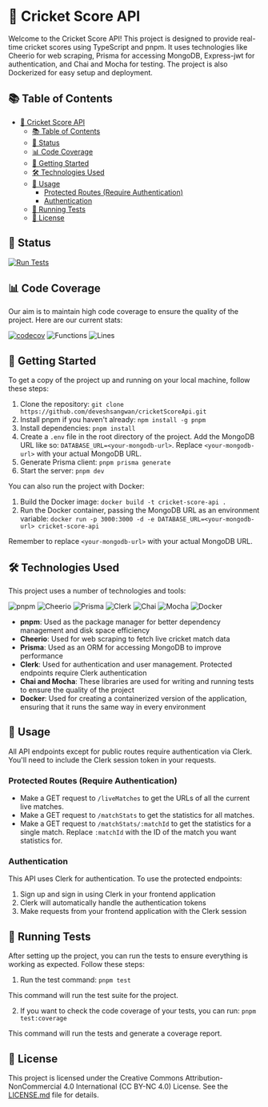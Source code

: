 # 🏏 Cricket Score API

Welcome to the Cricket Score API! This project is designed to provide real-time cricket scores using TypeScript and pnpm. It uses technologies like Cheerio for web scraping, Prisma for accessing MongoDB, Express-jwt for authentication, and Chai and Mocha for testing. The project is also Dockerized for easy setup and deployment.

## 📚 Table of Contents

- [🏏 Cricket Score API](#-cricket-score-api)
  - [📚 Table of Contents](#-table-of-contents)
  - [🚀 Status](#-status)
  - [📊 Code Coverage](#-code-coverage)
  - [🚀 Getting Started](#-getting-started)
  - [🛠️ Technologies Used](#️-technologies-used)
  - [📝 Usage](#-usage)
    - [Protected Routes (Require Authentication)](#protected-routes-require-authentication)
    - [Authentication](#authentication)
  - [🧪 Running Tests](#-running-tests)
  - [📜 License](#-license)

## 🚀 Status

[![Run Tests](https://github.com/deveshsangwan/cricketScoreApi/actions/workflows/test.yml/badge.svg)](https://github.com/deveshsangwan/cricketScoreApi/actions/workflows/test.yml)

## 📊 Code Coverage

Our aim is to maintain high code coverage to ensure the quality of the project. Here are our current stats:

[![codecov](https://codecov.io/gh/deveshsangwan/cricketScoreApi/graph/badge.svg?token=A3JMLLNTG4)](https://codecov.io/gh/deveshsangwan/cricketScoreApi)
![Functions](https://img.shields.io/badge/functions-92.3%25-brightgreen.svg?style=flat)
![Lines](https://img.shields.io/badge/lines-94.16%25-brightgreen.svg?style=flat)

## 🚀 Getting Started

To get a copy of the project up and running on your local machine, follow these steps:

1. Clone the repository: `git clone https://github.com/deveshsangwan/cricketScoreApi.git`
2. Install pnpm if you haven't already: `npm install -g pnpm`
3. Install dependencies: `pnpm install`
4. Create a `.env` file in the root directory of the project. Add the MongoDB URL like so: `DATABASE_URL=<your-mongodb-url>`. Replace `<your-mongodb-url>` with your actual MongoDB URL.
5. Generate Prisma client: `pnpm prisma generate`
6. Start the server: `pnpm dev`

You can also run the project with Docker:

1. Build the Docker image: `docker build -t cricket-score-api .`
2. Run the Docker container, passing the MongoDB URL as an environment variable: `docker run -p 3000:3000 -d -e DATABASE_URL=<your-mongodb-url> cricket-score-api`

Remember to replace `<your-mongodb-url>` with your actual MongoDB URL.


## 🛠️ Technologies Used

This project uses a number of technologies and tools:

![pnpm](https://img.shields.io/badge/pnpm-F69220?style=for-the-badge&logo=pnpm&logoColor=white)
![Cheerio](https://img.shields.io/badge/Cheerio-E85A4F?style=for-the-badge&logo=javascript&logoColor=white)
![Prisma](https://img.shields.io/badge/Prisma-2D3748?style=for-the-badge&logo=prisma&logoColor=white)
![Clerk](https://img.shields.io/badge/Clerk-6C47FF?style=for-the-badge&logo=clerk&logoColor=white)
![Chai](https://img.shields.io/badge/Chai-A30701?style=for-the-badge&logo=chai&logoColor=white)
![Mocha](https://img.shields.io/badge/Mocha-8D6748?style=for-the-badge&logo=mocha&logoColor=white)
![Docker](https://img.shields.io/badge/Docker-2496ED?style=for-the-badge&logo=docker&logoColor=white)

- **pnpm**: Used as the package manager for better dependency management and disk space efficiency
- **Cheerio**: Used for web scraping to fetch live cricket match data
- **Prisma**: Used as an ORM for accessing MongoDB to improve performance
- **Clerk**: Used for authentication and user management. Protected endpoints require Clerk authentication
- **Chai and Mocha**: These libraries are used for writing and running tests to ensure the quality of the project
- **Docker**: Used for creating a containerized version of the application, ensuring that it runs the same way in every environment

## 📝 Usage

All API endpoints except for public routes require authentication via Clerk. You'll need to include the Clerk session token in your requests.

### Protected Routes (Require Authentication)
- Make a GET request to `/liveMatches` to get the URLs of all the current live matches.
- Make a GET request to `/matchStats` to get the statistics for all matches.
- Make a GET request to `/matchStats/:matchId` to get the statistics for a single match. Replace `:matchId` with the ID of the match you want statistics for.

### Authentication
This API uses Clerk for authentication. To use the protected endpoints:

1. Sign up and sign in using Clerk in your frontend application
2. Clerk will automatically handle the authentication tokens
3. Make requests from your frontend application with the Clerk session

## 🧪 Running Tests

After setting up the project, you can run the tests to ensure everything is working as expected. Follow these steps:

1. Run the test command: `pnpm test`

This command will run the test suite for the project.

2. If you want to check the code coverage of your tests, you can run: `pnpm test:coverage`

This command will run the tests and generate a coverage report.

## 📜 License

This project is licensed under the Creative Commons Attribution-NonCommercial 4.0 International (CC BY-NC 4.0) License. See the [LICENSE.md](LICENSE.md) file for details.